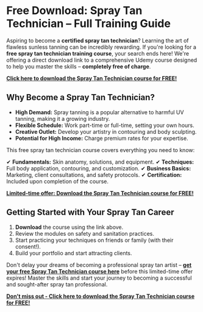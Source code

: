 # Free Download: Spray Tan Technician – Full Training Guide

Aspiring to become a **certified spray tan technician**? Learning the art of flawless sunless tanning can be incredibly rewarding. If you're looking for a **free spray tan technician training course**, your search ends here! We're offering a direct download link to a comprehensive Udemy course designed to help you master the skills – **completely free of charge**.

[**Click here to download the Spray Tan Technician course for FREE!**](https://udemywork.com/spray-tan-technician)

## Why Become a Spray Tan Technician?

- **High Demand:** Spray tanning is a popular alternative to harmful UV tanning, making it a growing industry.
- **Flexible Schedule:** Work part-time or full-time, setting your own hours.
- **Creative Outlet:** Develop your artistry in contouring and body sculpting.
- **Potential for High Income:** Charge premium rates for your expertise.

This free spray tan technician course covers everything you need to know:

✔ **Fundamentals:** Skin anatomy, solutions, and equipment.
✔ **Techniques:** Full body application, contouring, and customization.
✔ **Business Basics:** Marketing, client consultations, and safety protocols.
✔ **Certification:** Included upon completion of the course.

[**Limited-time offer: Download the Spray Tan Technician course for FREE!**](https://udemywork.com/spray-tan-technician)

## Getting Started with Your Spray Tan Career

1. **Download** the course using the link above.
2. Review the modules on safety and sanitation practices.
3. Start practicing your techniques on friends or family (with their consent!).
4. Build your portfolio and start attracting clients.

Don't delay your dreams of becoming a professional spray tan artist – **[get your free Spray Tan Technician course here](https://udemywork.com/spray-tan-technician)** before this limited-time offer expires! Master the skills and start your journey to becoming a successful and sought-after spray tan professional.

[**Don't miss out - Click here to download the Spray Tan Technician course for FREE!**](https://udemywork.com/spray-tan-technician)
